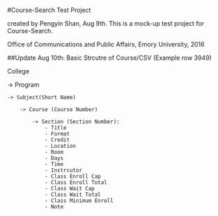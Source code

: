 #Course-Search Test Project

created by Pengyin Shan, Aug 9th. This is a mock-up test project for Course-Search.

Office of Communications and Public Affairs, Emory University, 2016

##Update Aug 10th: Basic Strcutre of Course/CSV (Example row 3949)

College

-> Program

    -> Subject(Short Name)

        -> Course (Course Number)

            -> Section (Section Number):
                - Title
                - Format
                - Credit
                - Location
                - Room
                - Days
                - Time
                - Instrcutor
                - Class Enroll Cap
                - Class Enroll Total
                - Class Wait Cap
                - Class Wait Total
                - Class Minimum Enroll
                - Note